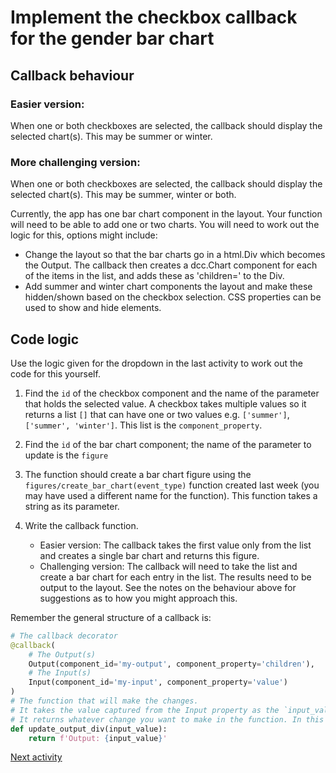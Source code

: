 # Implement the checkbox callback for the gender bar chart

## Callback behaviour

### Easier version:

When one or both checkboxes are selected, the callback should display the selected chart(s). This may be summer or
winter.

### More challenging version:

When one or both checkboxes are selected, the callback should display the selected chart(s). This may be summer, winter
or both.

Currently, the app has one bar chart component in the layout. Your function will need to be able to add one or two
charts. You will need to work out the logic for this, options might include:

- Change the layout so that the bar charts go in a html.Div which becomes the Output. The callback then creates a
  dcc.Chart component for each of the items in the list, and adds these as 'children=' to the Div.
- Add summer and winter chart components the layout and make these hidden/shown based on the checkbox selection. CSS
  properties can be used to show and hide elements.

## Code logic

Use the logic given for the dropdown in the last activity to work out the code for this yourself.

1. Find the `id` of the checkbox component and the name of the parameter that holds the selected value. A checkbox takes
   multiple values so it returns a list `[]` that can have one or two values e.g. `['summer']`, `['summer', 'winter']`.
   This list is the `component_property`.
2. Find the `id` of the bar chart component; the name of the parameter to update is the `figure`
3. The function should create a bar chart figure using the `figures/create_bar_chart(event_type)` function created last
   week (you may have used a different name for the function). This function takes a string as its parameter.
4. Write the callback function.

    - Easier version: The callback takes the first value only from the list and creates a single bar chart and returns
      this figure.
    - Challenging version: The callback will need to take the list and create a bar chart for each entry in the list.
      The results need to be output to the layout. See the notes on the behaviour above for suggestions as to how you
      might approach this.

Remember the general structure of a callback is:

```python
# The callback decorator
@callback(
    # The Output(s)
    Output(component_id='my-output', component_property='children'),
    # The Input(s)
    Input(component_id='my-input', component_property='value')
)
# The function that will make the changes. 
# It takes the value captured from the Input property as the `input_value`. Give this a meaningful name.
# It returns whatever change you want to make in the function. In this example it returns a string with the input value.
def update_output_div(input_value):
    return f'Output: {input_value}'
```

[Next activity](3-4-map-card-callback.md)